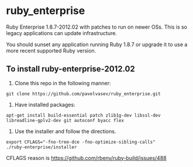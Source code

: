 # ruby_enterprise
Ruby Enterprise 1.8.7-2012.02 with patches to run on newer OSs. This is so legacy applications can update infrastructure.

You should sunset any application running Ruby 1.8.7 or upgrade it to use a more recent supported Ruby version.


## To install ruby-enterprise-2012.02

1. Clone this repo in the following manner:

  ```
  git clone https://github.com/pavelvasev/ruby_enterprise.git
  ```

1. Have installed packages:
  ```
  apt-get install build-essential patch zlib1g-dev libssl-dev libreadline-gplv2-dev git autoconf byacc flex
  ```

1. Use the installer and follow the directions.

  ```
  export CFLAGS="-fno-tree-dce -fno-optimize-sibling-calls"
  ./ruby-enterprise/installer
  ```
  
  CFLAGS reason is https://github.com/rbenv/ruby-build/issues/488
